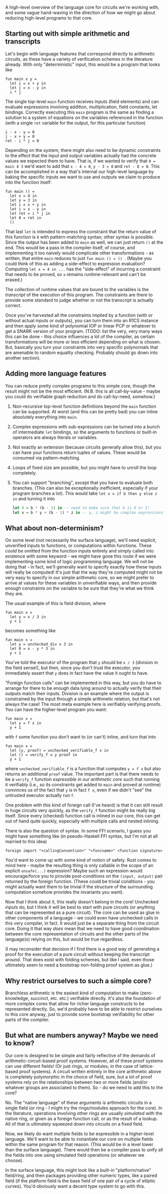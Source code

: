 A high-level overview of the language core for circuits we're working with, and
some vague hand-waving in the direction of how we might go about reducing
high-level programs to that core.

## Starting out with simple arithmetic and transcripts

Let's begin with language features that correspond directly to arithmetic
circuits, as these have a variety of verification schemes in the literature
already. With only "deterministic" input, this would be a program that looks
like

```
fun main x y =
  let i = x + y in
  let j = x - y in
  i * j
```

The single top-level `main` function receives inputs (field elements) and can
evaluate expressions involving addition, multiplication, field constants, let
bindings. Correctly executing this `main` program is the same as finding a
solution to a system of equations on the variables referenced in the function
(with a single `ret` variable for the output, for this particular function)

```
i - x - y = 0
j - x + y = 0
ret - i * j = 0
```

Depending on the system, there might also need to be dynamic constraints to the
effect that the input and output variables actually had the concrete values we
expected them to have. That is, if we wanted to verify that `8 = main 4 3` we'd
want to add that `x - 4 = 0`, `y - 3 = 0` and `ret - 8 = 0`. This can be
accomplished in a way that's internal our high-level language by baking the
specific inputs we want to use and outputs we claim to produce into the function
itself:

```
fun main () =
  let x = 4 in
  let y = 3 in
  let i = x + y in
  let j = x - y in
  let ret = i * j in
  let 8 = ret in
  ()
```

That last `let` is intended to express the constraint that the return value of
this function is `8` with pattern-matching syntax; other syntax is possible.
Since the output has been added to `main` as well, we can just return `()` at
the end. This would be a pass in the compiler itself, of course, and
implementing it too naively would complicate other transformations - as written,
that entire `main` reduces to just `fun main () = () `. (Maybe you could think
of this as adding a side-effect to expression evaluation? Computing `let x = 4
in ...` has the "side-effect" of incurring a constraint that needs to be proved,
so `x` remains runtime-relevant and can't be erased.)

The collection of runtime values that are bound to the variables is the
*transcript* of the execution of this program. The constraints are there to
provide some standard to judge whether or not the transcript is actually
correct.

Once you've harvested all the constraints implied by a function (with or without
actual inputs or outputs), you can turn them into an R1CS instance and then
apply some kind of polynomial IOP or linear PCP or whatever to get a SNARK
version of your program. (TODO: list the very, very many ways this can be done -
this choice influences a lot of the compiler, as certain transformations will be
more or less efficient depending on what is chosen. But, basically you turn your
constraints into very specific polynomials that are amenable to random equality
checking. Probably should go down into another section).

## Adding more language features

You can reduce pretty complex programs to this simple core, though the result
might not be the most efficient. (N.B. this is all call-by-value - maybe you
could do verifiable graph reduction and do call-by-need, somehow.)

1. Non-recursive top-level function definitions beyond the `main` function can
   be supported. At worst (and this can be pretty bad) you can inline absolutely
   everything into `main`.
2. Complex expressions with sub-expressions can be turned into a bunch of
   intermediate `let` bindings, so the arguments to functions or built-in
   operators are always literals or variables.
3. Not exactly an extension (because circuits generally allow this), but you can
   have your functions return tuples of values. These would be consumed via
   pattern-matching.
4. Loops of fixed size are possible, but you might have to unroll the loop
   completely.
5. You can support "branching", except that you have to evaluate both branches.
   (This can also be exceptionally inefficient, especially if your program
   branches a lot). This would take `let x = if b then y else z in` and turning
   it into
   
   ```haskell
   let 0 = b * (b - 1) in -- need to make sure that b is 0 or 1!
   let x = b * y + (b - 1) * z in -- y, z might be complex expressions themselves
   ```

## What about non-determinism?

On some level (not necessarily the surface language), we'll need explicit,
unverified inputs to functions, or computations within functions. These *could*
be omitted from the function inputs entirely and simply called into existence
with some keyword - we might have gone this route if we were implementing some
kind of logic programming language. We will not be doing that - in fact, we'll
generally want to specify exactly how these inputs will really be computed! It's
just that the way they're computed might not be very easy to specify in our
simple arithmetic core, so we might prefer to arrive at values for these
variables in unverifiable ways, and then provide enough constraints on the
variable to be sure that they're what we think they are.

The usual example of this is field division, where

```
fun main x =
  let y = x / 3 in
  y + 1
```

becomes something like

```
fun main x =
  let y = unchecked_div x 3 in
  let 0 = x - y * 3 in
  y + 1
```

You've told the executor of the program that `y` should be `x / 3` (division in
the field sense!), but then, since you don't trust the executor, you immediately
assert that `y` does in fact have the value it ought to have.

"Foreign function calls" can be implemented in this way, but you do have to
arrange for there to be enough data lying around to actually verify that their
outputs match their inputs. Division is an example where the output is
constrained by the input through a simple arithmetic relation, but that's not
always the case! The most meta example here is verifiably verifying proofs. You
can have the higher-level program you want:

```
fun main x =
  let y = f x in
  y + 1
```

with `f` some function you don't want to (or can't) inline, and turn that into

```
fun main x =
  let (y, proof) = unchecked_verifiable_f x in
  let () = verify_f x y proof in
  y + 1
```

where `unchecked_verifiable_f` is a function that computes `y = f x` but also
returns an additional `proof` value. The important part is that there needs to
be a `verify_f` function *expressible in our arithmetic core* such that running
it verifiably (i.e., so its constraints get added to `main` and proved at
runtime) convinces us of the fact that `y` is in fact `f x`, even if we didn't
"see" the untrusted executor actually run `f`.

One problem with this kind of foreign call (I've heard) is that it can still
result in huge circuits very quickly, as the `verify_f` function might be really
big itself. Since every (checked) function call is inlined in our core, this can
get out of hand quite quickly, especially with multiple calls and nested
inlining.

There is also the question of syntax. In some FFI scenario, I guess you might
have something like (in pseudo-Haskell FFI syntax, but I'm not at all married to
this idea)

```
foreign import "<callingConvention>" "<funcname>" <function signature>
```

You'd want to come up with some kind of notion of safety. Rust comes to mind
here - maybe the resulting thing is only callable in the scope of an explicit
`unsafe(...)` expression? Maybe such an expression would encourage/force you to
provide post-conditions on the `(input, output)` pair returned by the foreign
function. (These could be trivial conditions - you might actually want them to
be trivial if the structure of the surrounding computation somehow provides the
invariants you want).

Now that I think about it, this really doesn't belong in the core! Unchecked
*inputs* do, but I think it will be best to start with pure circuits (or
anything that can be represented as a pure circuit). The core can be used as
glue in other components of a language - we could even have unchecked calls in
this very compiler, in fact. It would just be a separate thing from the circuit
core. Doing it that way *does* mean that we need to have good coordination
between the core representation of circuits and the other parts of the
language(s) relying on this, but would be true regardless.

(I may reconsider that decision if I find there is a good way of generating a
proof for the execution of a pure circuit without keeping the transcript around.
That does exist with folding schemes, but like I said, even those ultimately
seem to need a bootstrap non-folding proof system as glue.)

## Why restrict ourselves to such a simple core?

Branchless arithmetic is the easiest kind of computation to make
(zero-knowledge, succinct, etc. etc.) verifiable directly. It's also the
foundation of more complex cores that allow for richer language constructs to be
represented directly. So, we'd probably have to be able to restrict ourselves to
this core anyway, just to provide some bootstrap verifiability for other parts
of the compiler.

## But what are numbers anyway? Maybe we need to know?

Our core is designed to be simple and fairly reflective of the demands of
arithmetic-circuit-based proof systems. However, all of these proof systems can
use different fields! (Or just rings, or modules, in the case of lattice-based
proof systems). A circuit written entirely in the core arithmetic above is
completely polymorphic in the choice of field, sure, but a lot of proof systems
rely on the relationships between two or more fields (and/or whatever groups are
associated to them). So - do we need to add this to the core?

No. The "native language" of these arguments is arthmetic circuits in a single
field (or ring - I might try the rings/modules approach for the core). In the
literature, operations involving other rings are usually *simulated* with the
native ring, or given as a foreign function call, or as the result of a lookup.
All of that is ultimately squeezed down into circuits on a fixed field.

Now, we likely do want multiple fields to be expressible in a higher-level
language. We'll want to be able to instantiate our core on multiple fields
within the same program for that reason. (This would be in a level lower than
the surface language). There would then be a compiler pass to unify all the
fields into one using simulated field operations (or whatever we choose).

In the surface language, this might look like a built-in "platform/native"
field/ring, and then packages providing other numeric types, like a paired field
(if the platform field is the base field of one pair of a cycle of elliptic
curves). You'd obviously want a decent type system to go with this.
